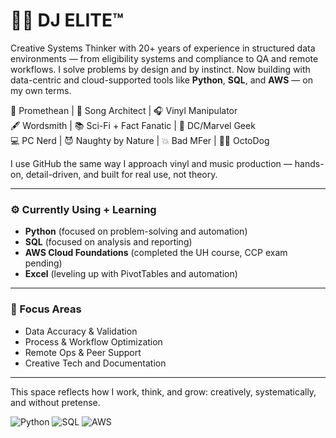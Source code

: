 # 🤙🏽 DJ ELITE™

Creative Systems Thinker with 20+ years of experience in structured data environments — from eligibility systems and compliance to QA and remote workflows. I solve problems by design and by instinct. Now building with data-centric and cloud-supported tools like **Python**, **SQL**, and **AWS** — on my own terms.

🧠 Promethean | 🎼 Song Architect | 🎧 Vinyl Manipulator  
🖋️ Wordsmith | 📚 Sci-Fi + Fact Fanatic | 🦸 DC/Marvel Geek  
💻 PC Nerd | 😈 Naughty by Nature | 💥 Bad MFer | 🐙🐶 OctoDog

I use GitHub the same way I approach vinyl and music production — hands-on, detail-driven, and built for real use, not theory.

---

### ⚙️ Currently Using + Learning
- **Python** (focused on problem-solving and automation)
- **SQL** (focused on analysis and reporting)
- **AWS Cloud Foundations** (completed the UH course, CCP exam pending)
- **Excel** (leveling up with PivotTables and automation)

---

### 🎯 Focus Areas
- Data Accuracy & Validation  
- Process & Workflow Optimization  
- Remote Ops & Peer Support  
- Creative Tech and Documentation  

---

This space reflects how I work, think, and grow: creatively, systematically, and without pretense.

![Python](https://img.shields.io/badge/-Python-blue?style=flat&logo=python)
![SQL](https://img.shields.io/badge/-SQL-lightgrey?style=flat&logo=postgresql)
![AWS](https://img.shields.io/badge/-AWS-orange?style=flat&logo=amazon-aws)

